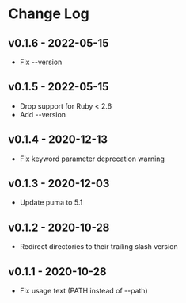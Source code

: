 Change Log
========================================

v0.1.6 - 2022-05-15
----------------------------------------

- Fix --version


v0.1.5 - 2022-05-15
----------------------------------------

- Drop support for Ruby < 2.6
- Add --version


v0.1.4 - 2020-12-13
----------------------------------------

- Fix keyword parameter deprecation warning


v0.1.3 - 2020-12-03
----------------------------------------

- Update puma to 5.1


v0.1.2 - 2020-10-28
----------------------------------------

- Redirect directories to their trailing slash version


v0.1.1 - 2020-10-28
----------------------------------------

- Fix usage text (PATH instead of --path)


